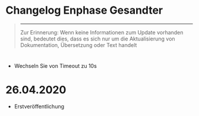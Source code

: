 # Changelog Enphase Gesandter

>****
>
>Zur Erinnerung: Wenn keine Informationen zum Update vorhanden sind, bedeutet dies, dass es sich nur um die Aktualisierung von Dokumentation, Übersetzung oder Text handelt

# 

- Wechseln Sie von Timeout zu 10s

# 26.04.2020

- Erstveröffentlichung
